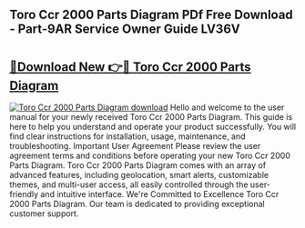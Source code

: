 ## Toro Ccr 2000 Parts Diagram PDf Free Download - Part-9AR Service Owner Guide LV36V

# <h2><a href="http://dfhme73.blite.top/?on=Toro+Ccr+2000+Parts+Diagram">🔗Download New 👉🔴 Toro Ccr 2000 Parts Diagram</a></h2>

[![Toro Ccr 2000 Parts Diagram download](https://i.imgur.com/lujVjoI.png)](http://dfhme73.blite.top/?on=Toro+Ccr+2000+Parts+Diagram)
Hello and welcome to the user manual for your newly received Toro Ccr 2000 Parts Diagram. This guide is here to help you understand and operate your product successfully. You will find clear instructions for installation, usage, maintenance, and troubleshooting. Important User Agreement Please review the user agreement terms and conditions before operating your new Toro Ccr 2000 Parts Diagram. Toro Ccr 2000 Parts Diagram comes with an array of advanced features, including geolocation, smart alerts, customizable themes, and multi-user access, all easily controlled through the user-friendly and intuitive interface. We're Committed to Excellence Toro Ccr 2000 Parts Diagram. Our team is dedicated to providing exceptional customer support.
